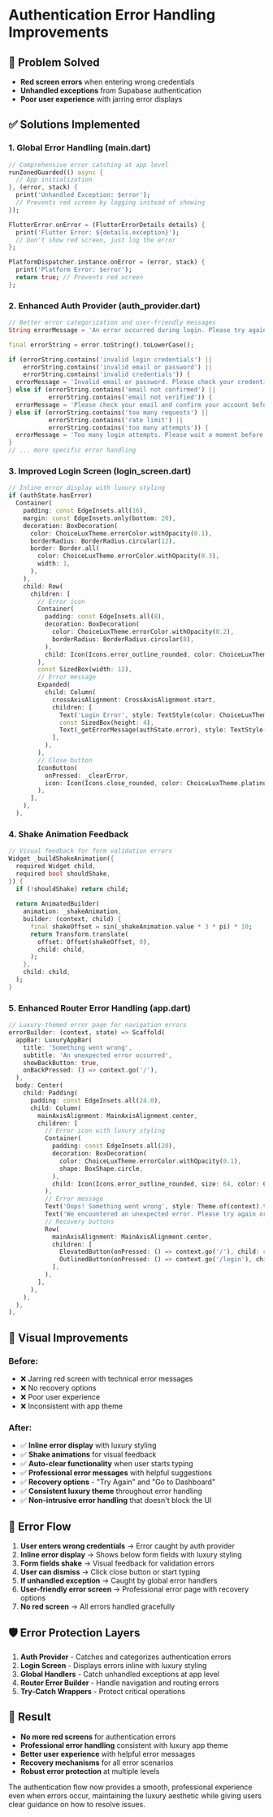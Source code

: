 # Authentication Error Handling Improvements

## 🎯 **Problem Solved**
- **Red screen errors** when entering wrong credentials
- **Unhandled exceptions** from Supabase authentication
- **Poor user experience** with jarring error displays

## ✅ **Solutions Implemented**

### **1. Global Error Handling (main.dart)**
```dart
// Comprehensive error catching at app level
runZonedGuarded(() async {
  // App initialization
}, (error, stack) {
  print('Unhandled Exception: $error');
  // Prevents red screen by logging instead of showing
});

FlutterError.onError = (FlutterErrorDetails details) {
  print('Flutter Error: ${details.exception}');
  // Don't show red screen, just log the error
};

PlatformDispatcher.instance.onError = (error, stack) {
  print('Platform Error: $error');
  return true; // Prevents red screen
};
```

### **2. Enhanced Auth Provider (auth_provider.dart)**
```dart
// Better error categorization and user-friendly messages
String errorMessage = 'An error occurred during login. Please try again.';

final errorString = error.toString().toLowerCase();

if (errorString.contains('invalid login credentials') ||
    errorString.contains('invalid email or password') ||
    errorString.contains('invalid credentials')) {
  errorMessage = 'Invalid email or password. Please check your credentials and try again.';
} else if (errorString.contains('email not confirmed') ||
           errorString.contains('email not verified')) {
  errorMessage = 'Please check your email and confirm your account before signing in.';
} else if (errorString.contains('too many requests') ||
           errorString.contains('rate limit') ||
           errorString.contains('too many attempts')) {
  errorMessage = 'Too many login attempts. Please wait a moment before trying again.';
}
// ... more specific error handling
```

### **3. Improved Login Screen (login_screen.dart)**
```dart
// Inline error display with luxury styling
if (authState.hasError)
  Container(
    padding: const EdgeInsets.all(16),
    margin: const EdgeInsets.only(bottom: 20),
    decoration: BoxDecoration(
      color: ChoiceLuxTheme.errorColor.withOpacity(0.1),
      borderRadius: BorderRadius.circular(12),
      border: Border.all(
        color: ChoiceLuxTheme.errorColor.withOpacity(0.3),
        width: 1,
      ),
    ),
    child: Row(
      children: [
        // Error icon
        Container(
          padding: const EdgeInsets.all(8),
          decoration: BoxDecoration(
            color: ChoiceLuxTheme.errorColor.withOpacity(0.2),
            borderRadius: BorderRadius.circular(8),
          ),
          child: Icon(Icons.error_outline_rounded, color: ChoiceLuxTheme.errorColor, size: 20),
        ),
        const SizedBox(width: 12),
        // Error message
        Expanded(
          child: Column(
            crossAxisAlignment: CrossAxisAlignment.start,
            children: [
              Text('Login Error', style: TextStyle(color: ChoiceLuxTheme.errorColor, fontSize: 14, fontWeight: FontWeight.w600)),
              const SizedBox(height: 4),
              Text(_getErrorMessage(authState.error), style: TextStyle(color: ChoiceLuxTheme.platinumSilver, fontSize: 13, height: 1.3)),
            ],
          ),
        ),
        // Close button
        IconButton(
          onPressed: _clearError,
          icon: Icon(Icons.close_rounded, color: ChoiceLuxTheme.platinumSilver, size: 20),
        ),
      ],
    ),
  ),
```

### **4. Shake Animation Feedback**
```dart
// Visual feedback for form validation errors
Widget _buildShakeAnimation({
  required Widget child,
  required bool shouldShake,
}) {
  if (!shouldShake) return child;
  
  return AnimatedBuilder(
    animation: _shakeAnimation,
    builder: (context, child) {
      final shakeOffset = sin(_shakeAnimation.value * 3 * pi) * 10;
      return Transform.translate(
        offset: Offset(shakeOffset, 0),
        child: child,
      );
    },
    child: child,
  );
}
```

### **5. Enhanced Router Error Handling (app.dart)**
```dart
// Luxury-themed error page for navigation errors
errorBuilder: (context, state) => Scaffold(
  appBar: LuxuryAppBar(
    title: 'Something went wrong',
    subtitle: 'An unexpected error occurred',
    showBackButton: true,
    onBackPressed: () => context.go('/'),
  ),
  body: Center(
    child: Padding(
      padding: const EdgeInsets.all(24.0),
      child: Column(
        mainAxisAlignment: MainAxisAlignment.center,
        children: [
          // Error icon with luxury styling
          Container(
            padding: const EdgeInsets.all(20),
            decoration: BoxDecoration(
              color: ChoiceLuxTheme.errorColor.withOpacity(0.1),
              shape: BoxShape.circle,
            ),
            child: Icon(Icons.error_outline_rounded, size: 64, color: ChoiceLuxTheme.errorColor),
          ),
          // Error message
          Text('Oops! Something went wrong', style: Theme.of(context).textTheme.headlineSmall?.copyWith(color: ChoiceLuxTheme.softWhite, fontWeight: FontWeight.bold)),
          Text('We encountered an unexpected error. Please try again or contact support if the problem persists.', style: Theme.of(context).textTheme.bodyLarge?.copyWith(color: ChoiceLuxTheme.platinumSilver)),
          // Recovery buttons
          Row(
            mainAxisAlignment: MainAxisAlignment.center,
            children: [
              ElevatedButton(onPressed: () => context.go('/'), child: const Text('Go to Dashboard')),
              OutlinedButton(onPressed: () => context.go('/login'), child: const Text('Sign In Again')),
            ],
          ),
        ],
      ),
    ),
  ),
),
```

## 🎨 **Visual Improvements**

### **Before:**
- ❌ Jarring red screen with technical error messages
- ❌ No recovery options
- ❌ Poor user experience
- ❌ Inconsistent with app theme

### **After:**
- ✅ **Inline error display** with luxury styling
- ✅ **Shake animations** for visual feedback
- ✅ **Auto-clear functionality** when user starts typing
- ✅ **Professional error messages** with helpful suggestions
- ✅ **Recovery options** - "Try Again" and "Go to Dashboard"
- ✅ **Consistent luxury theme** throughout error handling
- ✅ **Non-intrusive error handling** that doesn't block the UI

## 🔄 **Error Flow**

1. **User enters wrong credentials** → Error caught by auth provider
2. **Inline error display** → Shows below form fields with luxury styling
3. **Form fields shake** → Visual feedback for validation errors
4. **User can dismiss** → Click close button or start typing
5. **If unhandled exception** → Caught by global error handlers
6. **User-friendly error screen** → Professional error page with recovery options
7. **No red screen** → All errors handled gracefully

## 🛡️ **Error Protection Layers**

1. **Auth Provider** - Catches and categorizes authentication errors
2. **Login Screen** - Displays errors inline with luxury styling
3. **Global Handlers** - Catch unhandled exceptions at app level
4. **Router Error Builder** - Handle navigation and routing errors
5. **Try-Catch Wrappers** - Protect critical operations

## 🎯 **Result**

- **No more red screens** for authentication errors
- **Professional error handling** consistent with luxury app theme
- **Better user experience** with helpful error messages
- **Recovery mechanisms** for all error scenarios
- **Robust error protection** at multiple levels

The authentication flow now provides a smooth, professional experience even when errors occur, maintaining the luxury aesthetic while giving users clear guidance on how to resolve issues.
